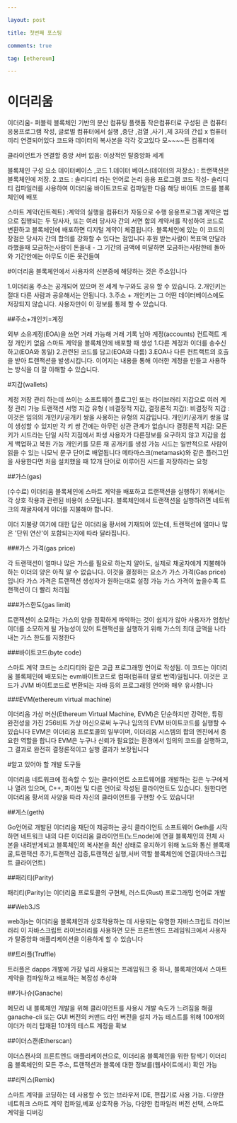 ```yaml
---

layout: post

title: 첫번째 포스팅

comments: true

tag: [ethereum]

---
```


이더리움
========

이더리움- 퍼블릭 블록체인 기반의 분산 컴퓨팅 플랫폼 작은컴퓨터로 구성된 큰 컴퓨터 응용프로그램 작성, 글로벌 컴퓨터에서 실행 ,중단 ,검열 ,사기 ,제 3자의 간섭 x 컴퓨터끼리 연결되어있다 코드와 데이터의 복사본을 각각 갖고있다 모~~~~든 컴퓨터에

클라이언트가 연결할 중앙 서버 없음: 이상적인 탈중앙화 세계

블록체인 구성 요소 데이터베이스 ,코드 1.데이터 베이스(데이터의 저장소) : 트랜잭션은 블록체인에 저장. 2.코드 : 솔리디티 라는 언어로 논리 응용 프로그램 코드 작성- 솔리디티 컴파일러를 사용하여 이더리움 바이트코드로 컴파일한 다음 해당 바이트 코드를 블록체인에 배포

스마트 계약(컨트렉트) :계약의 실행을 컴퓨터가 자동으로 수행 응용프로그램 계약은 법으로 집행되는 두 당사자, 또는 여러 당사자 간의 서면 합의 계약서를 작성하여 코드로 변환하고 블록체인에 배포하면 디지털 계약이 체결됩니다. 블록체인에 있는 이 코드의 장점은 당사자 간의 합의를 강화할 수 있다는 점입니다 후원 받는사람이 목표액 만달라 라했을때 모금하는사람이 돈을내 - 그 기간의 금액에 미달하면 모금하는사람한테 돌아와 기간안에는 아무도 이돈 못건들여

#이더리움 블록체인에서 사용자의 신분증에 해당하는 것은 주소입니다

1.이더리움 주소는 공개되어 있으며 전 세계 누구와도 공유 할 수 있습니다. 2.개인키는 절대 다른 사람과 공유해서는 안됩니다. 3.주소 + 개인키는 그 어떤 데이터베이스에도 저장되지 않습니다. 사용자만이 이 정보를 통제 할 수 있습니다.

##주소+개인키=계정

외부 소유계정(EOA)을 쓰면 거래 가능해 거래 기록 남아 계정(accounts) 컨트랙트 계정 개인키 없음 스마트 계약을 블록체인에 배포할 때 생성 1.다른 계정과 이더를 송수신하고(EOA와 동일) 2.관련된 코드를 담고(EOA와 다름) 3.EOA나 다른 컨트랙트의 호출을 받아 트랜잭션을 발생시킵니다. 이어지는 내용을 통해 이러한 계정을 만들고 사용하는 방식을 더 잘 이해할 수 있습니다.

#지갑(wallets)

계정 저장 관리 하는데 쓰이는 소프트웨어 플로그인 또는 라이브러리 지갑으로 여러 계정 관리 가능 트랜잭션 서명 지갑 유형 ( 비결정적 지갑, 결정론적 지갑): 비결정적 지갑 :이것은 임의의 개인키/공개키 쌍을 사용하는 유형의 지갑입니다. 개인키/공개키 쌍을 많이 생성할 수 있지만 각 키 쌍 간에는 아무런 상관 관계가 없습니다 결정론적 지갑: 모든키가 시드라는 단일 시작 지점에서 파생 사용자가 다른정보를 요구하지 않고 지갑을 쉽게 백업하고 복원 가능 개인키를 모른 채 공개키를 생성 가능 시드는 일반적으로 사람이 읽을 수 있는 니모닉 문구 단어로 배열됩니다 메타마스크(metamask)와 같은 플러그인을 사용한다면 처음 설치했을 때 12개 단어로 이루어진 시드를 저장하라는 요청

##가스(gas)

(수수료) 이더리움 블록체인에 스마트 계약을 배포하고 트랜잭션을 실행하기 위해서는 각 상호 작용과 관련된 비용이 소모됩니다. 블록체인에서 트랜잭션을 실행하려면 네트워크의 채굴자에게 이더를 지불해야 합니다.

이더 지불량 여기에 대한 답은 이더리움 황서에 기재되어 있는데, 트랜잭션에 얼마나 많은 '단위 연산'이 포함되는지에 따라 달라집니다.

###가스 가격(gas price)

각 트랜잭션이 얼마나 많은 가스를 필요로 하는지 알아도, 실제로 채굴자에게 지불해야 하는 이더의 양은 아직 알 수 없습니다. 이것을 결정하는 요소가 가스 가격(Gas price)입니다 가스 가격은 트랜잭션 생성자가 원하는대로 설정 가능 가스 가격이 높을수록 트랜잭션이 더 빨리 처리됨

###가스한도(gas limit)

트랜잭션이 소모하는 가스의 양을 정확하게 파악하는 것이 쉽지가 않아 사용자가 엄청난 이더를 소모하게 될 가능성이 있어 트랜잭션을 실행하기 위해 가스의 최대 금액을 나타내는 가스 한도를 지정한다

###바이트코드(byte code)

스마트 계약 코드는 소리디티와 같은 고급 프로그래밍 언어로 작성됨. 이 코드는 이더리움 블록체인에 배포되는 evm바이트코드로 컴파(컴퓨터 말로 번역)일됩니다. 이것은 코드가 JVM 바이트코드로 변환되는 자바 등의 프로그래밍 언어와 매우 유사합니다

###EVM(ethereum virtual machine)

이더리움 가상 머신(Ethereum Virtual Machine, EVM)은 단순하지만 강력한, 튜링 완전성을 가진 256비트 가상 머신으로써 누구나 임의의 EVM 바이트코드를 실행할 수 있습니다 EVM은 이더리움 프로토콜의 일부이며, 이더리움 시스템의 합의 엔진에서 중요한 역할을 합니다 EVM은 누구나 신뢰가 필요없는 환경에서 임의의 코드를 실행하고, 그 결과로 완전히 결정론적이고 실행 결과가 보장됩니다

#알고 있어야 할 개발 도구들

이더리움 네트워크에 접속할 수 있는 클라이언트 소프트웨어를 개발하는 길은 누구에게나 열려 있으며, C++, 파이썬 및 다른 언어로 작성된 클라이언트도 있습니다. 원한다면 이더리움 황서의 사양을 따라 자신의 클라이언트를 구현할 수도 있습니다!

##게스(geth)

Go언어로 개발된 이더리움 재단이 제공하는 공식 클라이언트 소프트웨어 Geth를 시작하면 네트워크 내의 다른 이더리움 클라이언트(노드node)에 연결 블록체인의 전체 사본을 내려받게되고 블록체인의 복사본을 최산 상태로 유지하기 위해 노드와 통신 블록채굴,트랜잭션 추가,트랜잭션 검증,트랜잭션 실행,서버 역할 블록체인에 연결(자바스크립트 클라이언트)

##패리티(Parity)

패리티(Parity)는 이더리움 프로토콜의 구현체, 러스트(Rust) 프로그래밍 언어로 개발

##Web3JS

web3js는 이더리움 블록체인과 상호작용하는 데 사용되는 유명한 자바스크립트 라이브러리 이 자바스크립트 라이브러리를 사용하면 모든 프론트엔드 프레임워크에서 사용자가 탈중앙화 애플리케이션을 이용하게 할 수 있습니다

##트러플(Truffle)

트러플은 dapps 개발에 가장 널리 사용되는 프레임워크 중 하나, 블록체인에서 스마트 계약을 컴파일하고 배포하는 복잡성 추상화

##가나슈(Ganache)

메모리 내 블록체인 개발을 위해 클라이언트를 사용시 개발 속도가 느려짐을 해결 ganache-cli 또는 GUI 버전의 커맨드 라인 버전을 설치 가능 테스트를 위해 100개의 이더가 미리 탑재된 10개의 테스트 계정을 확보

##이더스캔(Etherscan)

이더스캔사의 프론트엔드 애플리케이션으로, 이더리움 블록체인을 위한 탐색기 이더리움 블록체인의 모든 주소, 트랜잭션과 블록에 대한 정보를(웹사이트에서) 확인 가능

##리믹스(Remix)

스마트 계약을 코딩하는 데 사용할 수 있는 브라우저 IDE, 편집기로 사용 가능. 다양한 네트워크 스마트 계약 컴파일,베포 상호작용 가능, 다양한 컴파일러 버전 선택, 스마트 계약을 디버깅

